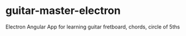 # guitar-master-electron
Electron Angular App for learning guitar fretboard, chords, circle of 5ths
